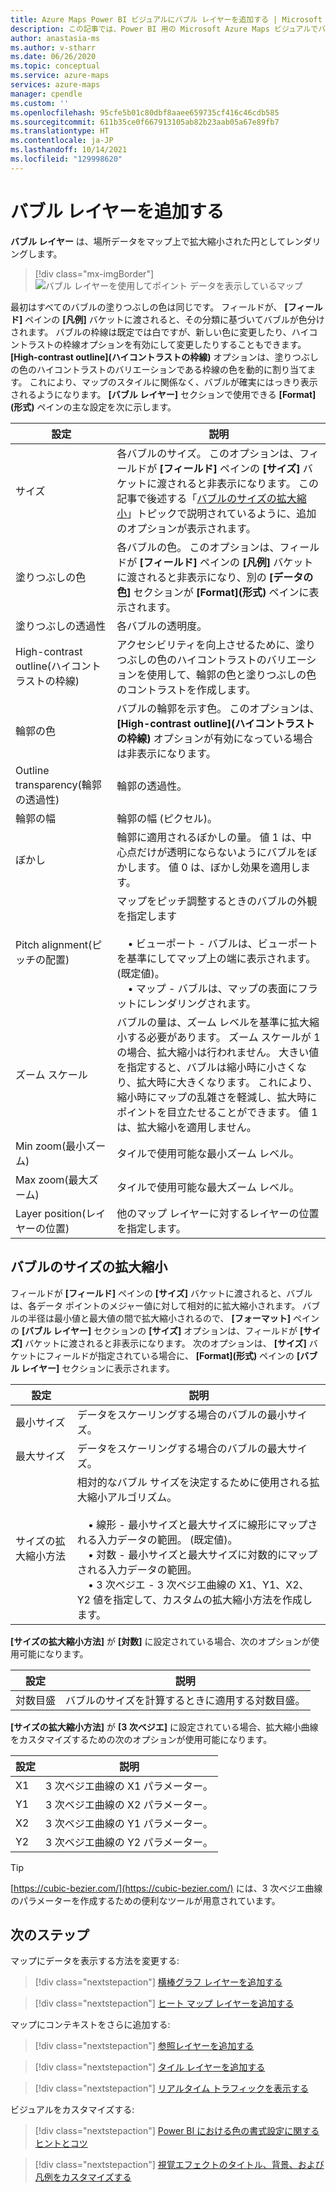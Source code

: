 ```yaml
---
title: Azure Maps Power BI ビジュアルにバブル レイヤーを追加する | Microsoft Azure Maps
description: この記事では、Power BI 用の Microsoft Azure Maps ビジュアルでバブル レイヤーを使用する方法について説明します。
author: anastasia-ms
ms.author: v-stharr
ms.date: 06/26/2020
ms.topic: conceptual
ms.service: azure-maps
services: azure-maps
manager: cpendle
ms.custom: ''
ms.openlocfilehash: 95cfe5b01c80dbf8aaee659735cf416c46cdb585
ms.sourcegitcommit: 611b35ce0f667913105ab82b23aab05a67e89fb7
ms.translationtype: HT
ms.contentlocale: ja-JP
ms.lasthandoff: 10/14/2021
ms.locfileid: "129998620"
---
```

# <a name="add-a-bubble-layer"></a>バブル レイヤーを追加する

**バブル レイヤー** は、場所データをマップ上で拡大縮小された円としてレンダリングします。

> [!div class="mx-imgBorder"]
> ![バブル レイヤーを使用してポイント データを表示しているマップ](media/power-bi-visual/bubble-layer-with-legend-color.png)

最初はすべてのバブルの塗りつぶしの色は同じです。 フィールドが、 **[フィールド]** ペインの **[凡例]** バケットに渡されると、その分類に基づいてバブルが色分けされます。 バブルの枠線は既定では白ですが、新しい色に変更したり、ハイコントラストの枠線オプションを有効にして変更したりすることもできます。 **[High-contrast outline]\(ハイコントラストの枠線\)** オプションは、塗りつぶしの色のハイコントラストのバリエーションである枠線の色を動的に割り当てます。 これにより、マップのスタイルに関係なく、バブルが確実にはっきり表示されるようになります。 **[バブル レイヤー]** セクションで使用できる **[Format]\(形式\)** ペインの主な設定を次に示します。

| 設定               | 説明    |
|-----------------------|----------------|
| サイズ                  | 各バブルのサイズ。 このオプションは、フィールドが **[フィールド]** ペインの **[サイズ]** バケットに渡されると非表示になります。 この記事で後述する「[バブルのサイズの拡大縮小](#bubble-size-scaling)」トピックで説明されているように、追加のオプションが表示されます。 |
| 塗りつぶしの色            | 各バブルの色。 このオプションは、フィールドが **[フィールド]** ペインの **[凡例]** バケットに渡されると非表示になり、別の **[データの色]** セクションが **[Format]\(形式\)** ペインに表示されます。 |
| 塗りつぶしの透過性     | 各バブルの透明度。 |
| High-contrast outline\(ハイコントラストの枠線\) | アクセシビリティを向上させるために、塗りつぶしの色のハイコントラストのバリエーションを使用して、輪郭の色と塗りつぶしの色のコントラストを作成します。 |
| 輪郭の色         | バブルの輪郭を示す色。 このオプションは、 **[High-contrast outline]\(ハイコントラストの枠線\)** オプションが有効になっている場合は非表示になります。 |
| Outline transparency\(輪郭の透過性\)  | 輪郭の透過性。 |
| 輪郭の幅         | 輪郭の幅 (ピクセル)。 |
| ぼかし                  | 輪郭に適用されるぼかしの量。 値 1 は、中心点だけが透明にならないようにバブルをぼかします。 値 0 は、ぼかし効果を適用します。 |
| Pitch alignment\(ピッチの配置\)       | マップをピッチ調整するときのバブルの外観を指定します <br/><br/>&nbsp;&nbsp;&nbsp;&nbsp;• ビューポート - バブルは、ビューポートを基準にしてマップ上の端に表示されます。 (既定値)。<br/>&nbsp;&nbsp;&nbsp;&nbsp;• マップ - バブルは、マップの表面にフラットにレンダリングされます。 |
| ズーム スケール            | バブルの量は、ズーム レベルを基準に拡大縮小する必要があります。 ズーム スケールが 1 の場合、拡大縮小は行われません。 大きい値を指定すると、バブルは縮小時に小さくなり、拡大時に大きくなります。 これにより、縮小時にマップの乱雑さを軽減し、拡大時にポイントを目立たせることができます。 値 1 は、拡大縮小を適用しません。 |
| Min zoom\(最小ズーム\)              | タイルで使用可能な最小ズーム レベル。 |
| Max zoom\(最大ズーム\)              | タイルで使用可能な最大ズーム レベル。 |
| Layer position\(レイヤーの位置\)        | 他のマップ レイヤーに対するレイヤーの位置を指定します。 |

## <a name="bubble-size-scaling"></a>バブルのサイズの拡大縮小

フィールドが **[フィールド]** ペインの **[サイズ]** バケットに渡されると、バブルは、各データ ポイントのメジャー値に対して相対的に拡大縮小されます。 バブルの半径は最小値と最大値の間で拡大縮小されるので、 **[フォーマット]** ペインの **[バブル レイヤー]** セクションの **[サイズ]** オプションは、フィールドが **[サイズ]** バケットに渡されると非表示になります。 次のオプションは、 **[サイズ]** バケットにフィールドが指定されている場合に、 **[Format]\(形式\)** ペインの **[バブル レイヤー]** セクションに表示されます。

| 設定             | 説明  |
|---------------------|--------------|
| 最小サイズ            | データをスケーリングする場合のバブルの最小サイズ。|
| 最大サイズ            | データをスケーリングする場合のバブルの最大サイズ。|
| サイズの拡大縮小方法 | 相対的なバブル サイズを決定するために使用される拡大縮小アルゴリズム。<br/><br/>&nbsp;&nbsp;&nbsp;&nbsp;• 線形 - 最小サイズと最大サイズに線形にマップされる入力データの範囲。 (既定値)。<br/>&nbsp;&nbsp;&nbsp;&nbsp;• 対数 - 最小サイズと最大サイズに対数的にマップされる入力データの範囲。<br/>&nbsp;&nbsp;&nbsp;&nbsp;• 3 次ベジエ - 3 次ベジエ曲線の X1、Y1、X2、Y2 値を指定して、カスタムの拡大縮小方法を作成します。 |

**[サイズの拡大縮小方法]** が **[対数]** に設定されている場合、次のオプションが使用可能になります。

| 設定   | 説明      |
|-----------|------------------|
| 対数目盛 | バブルのサイズを計算するときに適用する対数目盛。 |

**[サイズの拡大縮小方法]** が **[3 次ベジエ]** に設定されている場合、拡大縮小曲線をカスタマイズするための次のオプションが使用可能になります。

| 設定 | 説明                           |
|---------|---------------------------------------|
| X1      | 3 次ベジエ曲線の X1 パラメーター。 |
| Y1      | 3 次ベジエ曲線の X2 パラメーター。 |
| X2      | 3 次ベジエ曲線の Y1 パラメーター。 |
| Y2      | 3 次ベジエ曲線の Y2 パラメーター。 |

> [!TIP]
> [https://cubic-bezier.com/](https://cubic-bezier.com/) には、3 次ベジエ曲線のパラメーターを作成するための便利なツールが用意されています。

## <a name="next-steps"></a>次のステップ

マップにデータを表示する方法を変更する:

> [!div class="nextstepaction"]
> [横棒グラフ レイヤーを追加する](power-bi-visual-add-bar-chart-layer.md)

> [!div class="nextstepaction"]
> [ヒート マップ レイヤーを追加する](power-bi-visual-add-heat-map-layer.md)

マップにコンテキストをさらに追加する:

> [!div class="nextstepaction"]
> [参照レイヤーを追加する](power-bi-visual-add-reference-layer.md)

> [!div class="nextstepaction"]
> [タイル レイヤーを追加する](power-bi-visual-add-tile-layer.md)

> [!div class="nextstepaction"]
> [リアルタイム トラフィックを表示する](power-bi-visual-show-real-time-traffic.md)

ビジュアルをカスタマイズする:

> [!div class="nextstepaction"]
> [Power BI における色の書式設定に関するヒントとコツ](/power-bi/visuals/service-tips-and-tricks-for-color-formatting)

> [!div class="nextstepaction"]
> [視覚エフェクトのタイトル、背景、および凡例をカスタマイズする](/power-bi/visuals/power-bi-visualization-customize-title-background-and-legend)